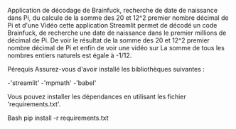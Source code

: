 Application de décodage de Brainfuck, recherche de date de naissance dans Pi, du calcule de la somme des 20 et 12^2 premier nombre décimal de Pi et d'une Vidéo
cette application Streamlit permet de décodé un code Brainfuck, de recherche une date de naissance dans le premier millions de décimal de Pi. De voir le résultat de la somme des 20 et 12^2 premier nombre décimal de Pi et enfin de voir une vidéo sur La somme de tous les nombres entiers naturels est égale à -1/12.

Pérequis
Assurez-vous d'avoir installé les bibliothèques suivantes :

-'streamlit' 
-'mpmath' 
-'babel'

Vous pouvez installer les dépendances en utilisant les fichier 'requirements.txt'.

Bash
pip install -r requirements.txt
